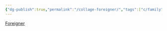 ```yaml
---
{"dg-publish":true,"permalink":"/collage-foreigner/","tags":["c/family","c/baby","c/puzzle","c/city","c/frame","c/immigration","c/foreigner"],"created":"2024-01-01T15:52:42.509-05:00","updated":"2024-01-01T17:18:33.249-05:00"}
---
```



[Foreigner](https://www.instagram.com/p/Bw5zb-aFz5v/)
